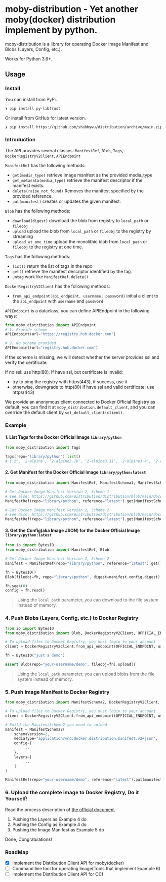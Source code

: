 # moby-distribution - Yet another moby(docker) distribution implement by python.

moby-distribution is a library for operating Docker Image Manifest and Blobs (Layers, Config, etc.).

Works for Python 3.6+.

## Usage

### Install
You can install from PyPi.

```bash
❯ pip install py-libtrust
```

Or install from GitHub for latest version.

```bash
❯ pip install https://github.com/shabbywu/distribution/archive/main.zip
```

### Introduction
The API provides several classes: `ManifestRef`, `Blob`, `Tags`, `DockerRegistryV2Client`, `APIEndpoint`

`ManifestRef` has the following methods:
- `get(media_type)` retrieve image manifest as the provided media_type
- `get_metadata(media_type)` retrieve the manifest descriptor if the manifest exists.
- `delete(raise_not_found)` Removes the manifest specified by the provided reference.
- `put(manifest)` creates or updates the given manifest.

`Blob` has the following methods:
- `download(digest)` download the blob from registry to `local_path` or `fileobj`
- `upload` upload the blob from `local_path` or `fileobj` to the registry by streaming
- `upload_at_one_time` upload the monolithic blob from `local_path` or `fileobj` to the registry at one time.

`Tags` has the following methods:
- `list()` return the list of tags in the repo
- `get()` retrieve the manifest descriptor identified by the tag.
- `untag` work like `ManifestRef.delete()`

`DockerRegistryV2Client` has the following methods:
- `from_api_endpoint(api_endpoint, username, password)` initial a client to the `api_endpoint` with `username` and `password`

`APIEndpoint` is a dataclass, you can define APIEndpoint in the following ways:
```python
from moby_distribution import APIEndpoint
# 1. Provide scheme
APIEndpoint(url="https://registry.hub.docker.com")

# 2. No scheme provided
APIEndpoint(url="registry.hub.docker.com")
```

if the scheme is missing, we will detect whether the server provides ssl and verify the certificate.   

If no ssl: use http(80).
If have ssl, but certificate is invalid:   
  - try to ping the registry with https(443), if success, use it
  - otherwise, downgrade to http(80)
If have ssl and valid certificate: use https(443)

We provide an anonymous client connected to Docker Official Registry as default, you can find it at `moby_distribution.default_client`, 
and you can override the default client by `set_default_client(client)`.

### Example
#### 1. List Tags for the Docker Official Image `library/python`
```python
from moby_distribution import Tags

Tags(repo="library/python").list()
# ['2', '2-alpine', '2-alpine3.10', '2-alpine3.11', '2-alpine3.4', '2-alpine3.6', ...]
```

#### 2. Get Manifest for the Docker Official Image `library/python:latest`
```python
from moby_distribution import ManifestRef, ManifestSchema1, ManifestSchema2

# Get Docker Image Manifest Version 2, Schema 1
# see alse: https://github.com/distribution/distribution/blob/main/docs/spec/manifest-v2-1.md
ManifestRef(repo="library/python", reference="latest").get(ManifestSchema1.content_type())

# Get Docker Image Manifest Version 2, Schema 2
# see alse: https://github.com/distribution/distribution/blob/main/docs/spec/manifest-v2-2.md
ManifestRef(repo="library/python", reference="latest").get(ManifestSchema2.content_type())
```

#### 3. Get the Config(aka Image JSON) for the Docker Official Image `library/python:latest`
```python
from io import BytesIO
from moby_distribution import ManifestRef, Blob

# Get Docker Image Manifest Version 2, Schema 2
manifest = ManifestRef(repo="library/python", reference="latest").get()

fh = BytesIO()
Blob(fileobj=fh, repo="library/python", digest=manifest.config.digest).download()

fh.seek(0)
config = fh.read()
```

> Using the `local_path` parameter, you can download to the file system instead of memory.

### 4. Push Blobs (Layers, Config, etc.) to Docker Registry

```python
from io import BytesIO
from moby_distribution import Blob, DockerRegistryV2Client, OFFICIAL_ENDPOINT

# To upload files to Docker Registry, you must login to your account
client = DockerRegistryV2Client.from_api_endpoint(OFFICIAL_ENDPOINT, username="your-username", password="your-password")

fh = BytesIO("just a demo")

assert Blob(repo="your-username/demo", fileobj=fh).upload()
```

> Using the `local_path` parameter, you can upload blobs from the file system instead of memory.

### 5. Push Image Manifest to Docker Registry

```python
from moby_distribution import ManifestSchema2, DockerRegistryV2Client, OFFICIAL_ENDPOINT, ManifestRef

# To upload files to Docker Registry, you must login to your account
client = DockerRegistryV2Client.from_api_endpoint(OFFICIAL_ENDPOINT, username="your-username", password="your-password")

# Build the ManifestSchema2 you need to upload
manifest = ManifestSchema2(
    schemaVersion=2,
    mediaType="application/vnd.docker.distribution.manifest.v2+json",
    config={
        ...
    },
    layers=[
        ...
    ]
)

ManifestRef(repo="your-username/demo", reference="latest").put(manifest)
```

### 6. Upload the complete image to Docker Registry, Do it Yourself!
Read the process description of [the official document](https://github.com/distribution/distribution/blob/main/docs/spec/api.md#pushing-an-image)
1. Pushing the Layers as Example 4 do
2. Pushing the Config as Example 4 do
3. Pushing the Image Manifest as Example 5 do

Done, Congratulations!

### RoadMap
- [x] implement the Distribution Client API for moby(docker)
- [ ] Command line tool for operating Image(Tools that implement Example 6)
- [ ] implement the Distribution Client API for OCI
